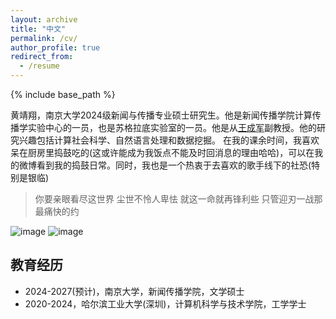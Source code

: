```yaml
---
layout: archive
title: "中文"
permalink: /cv/
author_profile: true
redirect_from:
  - /resume
---
```


{% include base_path %}

黄靖翔，南京大学2024级新闻与传播专业硕士研究生。他是新闻传播学院计算传播学实验中心的一员，也是苏格拉底实验室的一员。他是从[王成军](https://chengjun.github.io/)副教授。他的研究兴趣包括计算社会科学、自然语言处理和数据挖掘。
在我的课余时间，我喜欢呆在厨房里捣鼓吃的(这或许能成为我饭点不能及时回消息的理由哈哈)，可以在我的微博看到我的捣鼓日常。同时，我也是一个热衷于去喜欢的歌手线下的社恐(特别是银临)
> 你要亲眼看尽这世界 尘世不怜人卑怯 就这一命就再锋利些 只管迎刃一战那最痛快的约

![image](https://user-images.githubusercontent.com/543384/192227995-fdb3a693-2f68-4dc4-b9bd-06053066322f.png)
![image](https://user-images.githubusercontent.com/543384/243150540-6efa85e2-8413-44fe-915b-0b0045c3960f.png)
## 教育经历
- 2024-2027(预计)，南京大学，新闻传播学院，文学硕士
- 2020-2024，哈尔滨工业大学(深圳)，计算机科学与技术学院，工学学士


